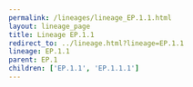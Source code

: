 ```yaml
---
permalink: /lineages/lineage_EP.1.1.html
layout: lineage_page
title: Lineage EP.1.1
redirect_to: ../lineage.html?lineage=EP.1.1
lineage: EP.1.1
parent: EP.1
children: ['EP.1.1', 'EP.1.1.1']
---
```


